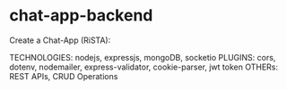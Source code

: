 ﻿# chat-app-backend
Create a Chat-App (RiSTA):

TECHNOLOGIES: nodejs, expressjs, mongoDB, socketio
PLUGINS: cors, dotenv, nodemailer, express-validator, cookie-parser, jwt token
OTHERs: REST APIs, CRUD Operations
